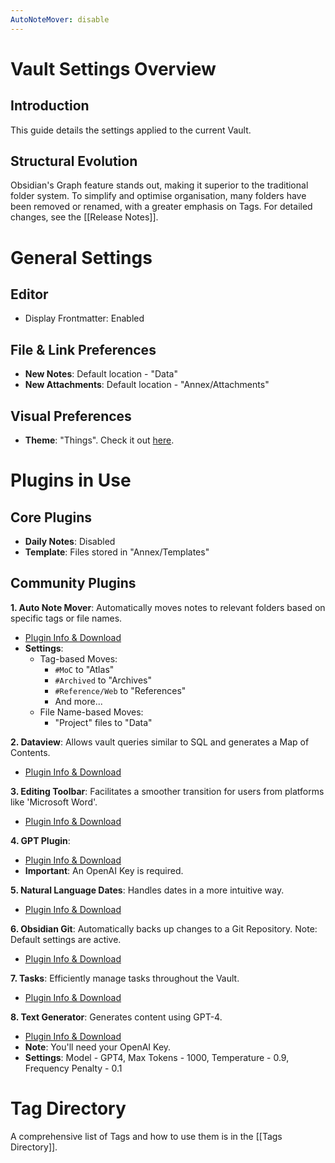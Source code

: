 ```yaml
---
AutoNoteMover: disable
---
```

# Vault Settings Overview

## Introduction
This guide details the settings applied to the current Vault.

## Structural Evolution
Obsidian's Graph feature stands out, making it superior to the traditional folder system. To simplify and optimise organisation, many folders have been removed or renamed, with a greater emphasis on Tags. For detailed changes, see the [[Release Notes]].

# General Settings

## Editor
- Display Frontmatter: Enabled

## File & Link Preferences
- **New Notes**: Default location - "Data"
- **New Attachments**: Default location - "Annex/Attachments"

## Visual Preferences
- **Theme**: "Things". Check it out [here](https://github.com/colineckert/obsidian-things).

# Plugins in Use

## Core Plugins
- **Daily Notes**: Disabled
- **Template**: Files stored in "Annex/Templates"

## Community Plugins

**1. Auto Note Mover**:
Automatically moves notes to relevant folders based on specific tags or file names. 
- [Plugin Info & Download](https://github.com/farux/obsidian-auto-note-mover)
- **Settings**:
   - Tag-based Moves:
     - `#MoC` to "Atlas"
     - `#Archived` to "Archives"
     - `#Reference/Web` to "References"
     - And more...
   - File Name-based Moves:
     - "Project" files to "Data"

**2. Dataview**: 
Allows vault queries similar to SQL and generates a Map of Contents.
- [Plugin Info & Download](https://github.com/blacksmithgu/obsidian-dataview)

**3. Editing Toolbar**: 
Facilitates a smoother transition for users from platforms like 'Microsoft Word'.
- [Plugin Info & Download](https://github.com/cumany/obsidian-editing-toolbar)

**4. GPT Plugin**:
- [Plugin Info & Download](https://github.com/jmilldotdev/obsidian-gpt)
- **Important**: An OpenAI Key is required.

**5. Natural Language Dates**:
Handles dates in a more intuitive way.
- [Plugin Info & Download](https://github.com/argenos/nldates-obsidian)

**6. Obsidian Git**: 
Automatically backs up changes to a Git Repository. Note: Default settings are active.
- [Plugin Info & Download](https://github.com/denolehov/obsidian-git)

**7. Tasks**: 
Efficiently manage tasks throughout the Vault.
- [Plugin Info & Download](https://obsidian-tasks-group.github.io/obsidian-tasks/)

**8. Text Generator**: 
Generates content using GPT-4.
- [Plugin Info & Download](https://github.com/nhaouari/obsidian-textgenerator-plugin)
- **Note**: You'll need your OpenAI Key. 
- **Settings**: Model - GPT4, Max Tokens - 1000, Temperature - 0.9, Frequency Penalty - 0.1

# Tag Directory

A comprehensive list of Tags and how to use them is in the [[Tags Directory]].

